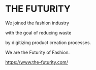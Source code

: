 # THE FUTURITY

We joined the fashion industry

with the goal of reducing waste

by digitizing product creation processes.

 

We are the Futurity of Fashion.

https://www.the-futurity.com/
